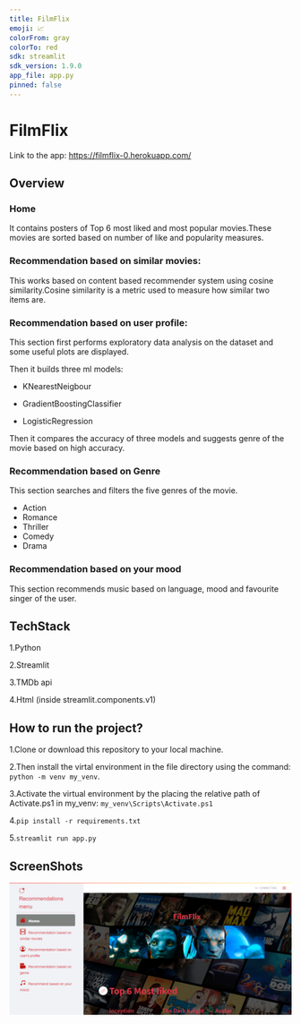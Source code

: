 ```yaml
---
title: FilmFlix
emoji: 📈
colorFrom: gray
colorTo: red
sdk: streamlit
sdk_version: 1.9.0
app_file: app.py
pinned: false
---
```


# FilmFlix

Link to the app: https://filmflix-0.herokuapp.com/

## Overview 
   ### Home
   It contains posters of Top 6 most liked and most popular movies.These movies are sorted based on number of like and popularity measures.
       
   ### Recommendation based on similar movies:
   This works based on content based recommender system using cosine similarity.Cosine similarity is a metric used to measure how similar two items are.
       
   ### Recommendation based on user profile:
   This section first performs exploratory data analysis on the dataset and some useful plots are displayed. 
   
   Then it builds three ml models:
   
   *  KNearestNeigbour
   
   *  GradientBoostingClassifier
   
   *  LogisticRegression
   
   Then it compares the accuracy of three models and suggests genre of the movie based on high accuracy.
             
   ### Recommendation based on Genre
   This section searches and filters the five genres of the movie.
   *  Action
   *  Romance
   *  Thriller
   *  Comedy
   *  Drama
            
 ### Recommendation based on your mood
 This section recommends music based on language, mood and favourite singer of the user.
       
 ## TechStack
 
 1.Python
 
 2.Streamlit
 
 3.TMDb api
 
 4.Html (inside streamlit.components.v1)
          
## How to run the project?

1.Clone or download this repository to your local machine.

2.Then install the virtal environment in the file directory using the command:
  `python -m venv my_venv`.

3.Activate the virtual environment by the placing the relative path of Activate.ps1 in my_venv:
  `my_venv\Scripts\Activate.ps1`

4.`pip install -r requirements.txt`

5.`streamlit run app.py`

## ScreenShots
![Home](https://github.com/SAPARNA-K/FilmFlix/blob/master/screenshots/Home.png)

              
              
              
       
       
   
   
